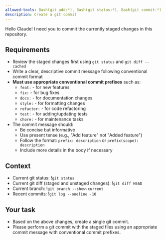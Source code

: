 ```yaml
---
allowed-tools: Bash(git add:*), Bash(git status:*), Bash(git commit:*)
description: Create a git commit
---
```


Hello Claude! I need you to commit the currently staged changes in this repository.

## Requirements

- Review the staged changes first using `git status` and `git diff --cached`
- Write a clear, descriptive commit message following conventional commit format
- **Must use appropriate conventional commit prefixes** such as:
  - `feat:` - for new features
  - `fix:` - for bug fixes
  - `docs:` - for documentation changes
  - `style:` - for formatting changes
  - `refactor:` - for code refactoring
  - `test:` - for adding/updating tests
  - `chore:` - for maintenance tasks
- The commit message should:
  - Be concise but informative
  - Use present tense (e.g., "Add feature" not "Added feature")
  - Follow the format: `prefix: description` or `prefix(scope): description`
  - Include more details in the body if necessary

## Context

- Current git status: !`git status`
- Current git diff (staged and unstaged changes): !`git diff HEAD`
- Current branch: !`git branch --show-current`
- Recent commits: !`git log --oneline -10`

## Your task

- Based on the above changes, create a single git commit.
- Please perform a git commit with the staged files using an appropriate commit message with conventional commit prefixes.

